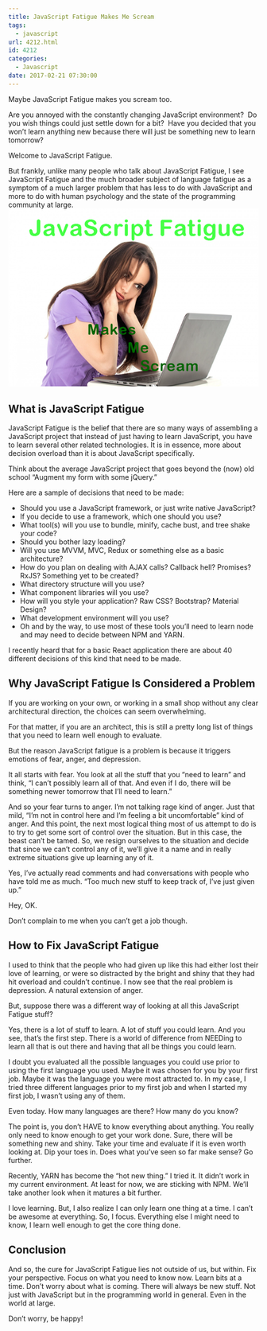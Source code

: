 ```yaml
---
title: JavaScript Fatigue Makes Me Scream
tags:
  - javascript
url: 4212.html
id: 4212
categories:
  - Javascript
date: 2017-02-21 07:30:00
---
```


Maybe JavaScript Fatigue makes you scream too.

Are you annoyed with the constantly changing JavaScript environment?  Do you wish things could just settle down for a bit?  Have you decided that you won’t learn anything new because there will just be something new to learn tomorrow?

Welcome to JavaScript Fatigue.

But frankly, unlike many people who talk about JavaScript Fatigue, I see JavaScript Fatigue and the much broader subject of language fatigue as a symptom of a much larger problem that has less to do with JavaScript and more to do with human psychology and the state of the programming community at large. ![image](/uploads/2017/02/image-2.png "image")

What is JavaScript Fatigue
--------------------------

JavaScript Fatigue is the belief that there are so many ways of assembling a JavaScript project that instead of just having to learn JavaScript, you have to learn several other related technologies. It is in essence, more about decision overload than it is about JavaScript specifically.

Think about the average JavaScript project that goes beyond the (now) old school “Augment my form with some jQuery.”

Here are a sample of decisions that need to be made:

* Should you use a JavaScript framework, or just write native JavaScript?
* If you decide to use a framework, which one should you use?
* What tool(s) will you use to bundle, minify, cache bust, and tree shake your code?
* Should you bother lazy loading?
* Will you use MVVM, MVC, Redux or something else as a basic architecture?
* How do you plan on dealing with AJAX calls? Callback hell? Promises? RxJS? Something yet to be created?
* What directory structure will you use?
* What component libraries will you use?
* How will you style your application? Raw CSS? Bootstrap? Material Design?
* What development environment will you use?
* Oh and by the way, to use most of these tools you’ll need to learn node and may need to decide between NPM and YARN.

I recently heard that for a basic React application there are about 40 different decisions of this kind that need to be made.

Why JavaScript Fatigue Is Considered a Problem
----------------------------------------------

If you are working on your own, or working in a small shop without any clear architectural direction, the choices can seem overwhelming.

For that matter, if you are an architect, this is still a pretty long list of things that you need to learn well enough to evaluate.

But the reason JavaScript fatigue is a problem is because it triggers emotions of fear, anger, and depression.

It all starts with fear. You look at all the stuff that you “need to learn” and think, “I can’t possibly learn all of that. And even if I do, there will be something newer tomorrow that I’ll need to learn.”

And so your fear turns to anger. I’m not talking rage kind of anger. Just that mild, “I’m not in control here and I’m feeling a bit uncomfortable” kind of anger. And this point, the next most logical thing most of us attempt to do is to try to get some sort of control over the situation. But in this case, the beast can’t be tamed. So, we resign ourselves to the situation and decide that since we can’t control any of it, we’ll give it a name and in really extreme situations give up learning any of it.

Yes, I’ve actually read comments and had conversations with people who have told me as much. “Too much new stuff to keep track of, I’ve just given up.”

Hey, OK. 

Don’t complain to me when you can’t get a job though.

How to Fix JavaScript Fatigue
-----------------------------

I used to think that the people who had given up like this had either lost their love of learning, or were so distracted by the bright and shiny that they had hit overload and couldn’t continue. I now see that the real problem is depression. A natural extension of anger.

But, suppose there was a different way of looking at all this JavaScript Fatigue stuff?

Yes, there is a lot of stuff to learn. A lot of stuff you could learn. And you see, that’s the first step. There is a world of difference from NEEDing to learn all that is out there and having that all be things you could learn.

I doubt you evaluated all the possible languages you could use prior to using the first language you used. Maybe it was chosen for you by your first job. Maybe it was the language you were most attracted to. In my case, I tried three different languages prior to my first job and when I started my first job, I wasn’t using any of them.

Even today. How many languages are there? How many do you know?

The point is, you don’t HAVE to know everything about anything. You really only need to know enough to get your work done. Sure, there will be something new and shiny. Take your time and evaluate if it is even worth looking at. Dip your toes in. Does what you’ve seen so far make sense? Go further.

Recently, YARN has become the “hot new thing.” I tried it. It didn’t work in my current environment. At least for now, we are sticking with NPM. We’ll take another look when it matures a bit further.

I love learning. But, I also realize I can only learn one thing at a time. I can’t be awesome at everything. So, I focus. Everything else I might need to know, I learn well enough to get the core thing done.

Conclusion
----------

And so, the cure for JavaScript Fatigue lies not outside of us, but within. Fix your perspective. Focus on what you need to know now. Learn bits at a time. Don’t worry about what is coming. There will always be new stuff. Not just with JavaScript but in the programming world in general. Even in the world at large.

Don’t worry, be happy!

